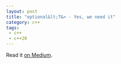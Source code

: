 ```yaml
---
layout: post
title: "optional&lt;T&> - Yes, we need it"
category: c++
tags:
 - c++
 - c++20
---
```


Read it [on Medium](https://medium.com/p/74bf5958b81?source=brevzin.github.io).
